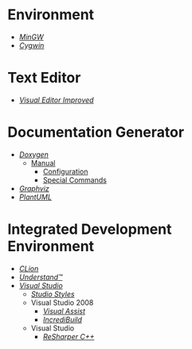 # Environment

+ [*MinGW*](http://mingw.org/)
+ [*Cygwin*](http://cygwin.com/)

# Text Editor

+ [*Visual Editor Improved*](http://vim.org/)

# Documentation Generator

+ [*Doxygen*](http://doxygen.org/)
    + [Manual](http://doxygen.org/manual/)
        + [Configuration](http://doxygen.org/manual/config.html)
        + [Special Commands](http://doxygen.org/manual/commands.html)
+ [*Graphviz*](https://graphviz.gitlab.io/)
+ [*PlantUML*](http://plantuml.com/)

# Integrated Development Environment

+ [*CLion*](https://jetbrains.com/clion/)
+ [*Understand™*](https://scitools.com/)
+ [*Visual Studio*](https://visualstudio.com/)
    + [*Studio Styles*](https://studiostyl.es/)
    + Visual Studio 2008
        + [*Visual Assist*](https://wholetomato.com/)
        + [*IncrediBuild*](https://incredibuild.com/)
    + Visual Studio
        + [*ReSharper С++*](https://jetbrains.com/resharper-cpp/)
